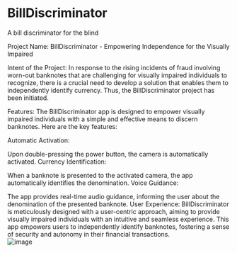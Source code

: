 # BillDiscriminator
A bill discriminator for the blind


Project Name: BillDiscriminator - Empowering Independence for the Visually Impaired

Intent of the Project:
In response to the rising incidents of fraud involving worn-out banknotes that are challenging for visually impaired individuals to recognize, there is a crucial need to develop a solution that enables them to independently identify currency. Thus, the BillDiscriminator project has been initiated.

Features:
The BillDiscriminator app is designed to empower visually impaired individuals with a simple and effective means to discern banknotes. Here are the key features:

Automatic Activation:

Upon double-pressing the power button, the camera is automatically activated.
Currency Identification:

When a banknote is presented to the activated camera, the app automatically identifies the denomination.
Voice Guidance:

The app provides real-time audio guidance, informing the user about the denomination of the presented banknote.
User Experience:
BillDiscriminator is meticulously designed with a user-centric approach, aiming to provide visually impaired individuals with an intuitive and seamless experience. This app empowers users to independently identify banknotes, fostering a sense of security and autonomy in their financial transactions.
<br>
![image](https://github.com/raphy0316/BillDiscriminator/assets/26518769/8e0be9b7-c41e-4149-8252-b7f5bd6627fc)
